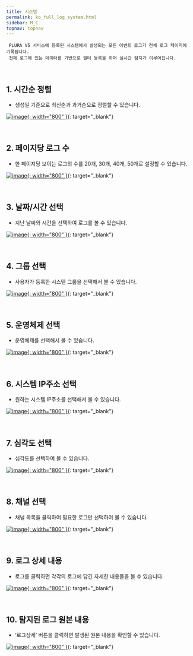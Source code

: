 ```yaml
---
title: 시스템
permalink: ko_full_log_system.html
sidebar: M_C
topnav: topnav
---
```


     PLURA V5 서비스에 등록된 시스템에서 발생되는 모든 이벤트 로그가 전체 로그 페이지에 기록됩니다.
     전체 로그에 있는 데이터를 기반으로 필터 등록을 하며 실시간 탐지가 이루어집니다.

<br />

## 1. 시간순 정렬
- 생성일 기준으로 최신순과 과거순으로 정렬할 수 있습니다.

[![image](/docs/images/Manual/common/full_log/system/1.png){: width="800" }](/docs/images/Manual/common/full_log/system/1.png){: target="_blank"}

<br />

## 2. 페이지당 로그 수
- 한 페이지당 보이는 로그의 수를 20개, 30개, 40개, 50개로 설정할 수 있습니다.

[![image](/docs/images/Manual/common/full_log/system/2.png){: width="800" }](/docs/images/Manual/common/full_log/system/2.png){: target="_blank"}

<br />

## 3. 날짜/시간 선택
- 지난 날짜와 시간을 선택하여 로그를 볼 수 있습니다.

[![image](/docs/images/Manual/common/full_log/system/3.png){: width="800" }](/docs/images/Manual/common/full_log/system/3.png){: target="_blank"} 

<br />

## 4. 그룹 선택
- 사용자가 등록한 시스템 그룹을 선택해서 볼 수 있습니다.

[![image](/docs/images/Manual/common/full_log/system/4.png){: width="800" }](/docs/images/Manual/common/full_log/system/4.png){: target="_blank"}

<br />

## 5. 운영체제 선택
- 운영체제를 선택해서 볼 수 있습니다.

[![image](/docs/images/Manual/common/full_log/system/5.png){: width="800" }](/docs/images/Manual/common/full_log/system/5.png){: target="_blank"}

<br />

## 6. 시스템 IP주소 선택
- 원하는 시스템 IP주소를 선택해서 볼 수 있습니다.

[![image](/docs/images/Manual/common/full_log/system/6.png){: width="800" }](/docs/images/Manual/common/full_log/system/6.png){: target="_blank"} 

<br />

## 7. 심각도 선택
- 심각도를 선택하여 볼 수 있습니다.

[![image](/docs/images/Manual/common/full_log/system/7.png){: width="800" }](/docs/images/Manual/common/full_log/system/7.png){: target="_blank"} 

<br />

## 8. 채널 선택
- 채널 목록을 클릭하여 필요한 로그만 선택하여 볼 수 있습니다.

[![image](/docs/images/Manual/common/full_log/system/8.png){: width="800" }](/docs/images/Manual/common/full_log/system/8.png){: target="_blank"} 

<br />

## 9. 로그 상세 내용
- 로그를 클릭하면 각각의 로그에 담긴 자세한 내용들을 볼 수 있습니다.

[![image](/docs/images/Manual/common/full_log/system/9.png){: width="800" }](/docs/images/Manual/common/full_log/system/9.png){: target="_blank"}

<br />

## 10. 탐지된 로그 원본 내용
- ‘로그상세’ 버튼을 클릭하면 발생된 원본 내용을 확인할 수 있습니다.

[![image](/docs/images/Manual/common/full_log/system/10.png){: width="800" }](/docs/images/Manual/common/full_log/system/10.png){: target="_blank"}